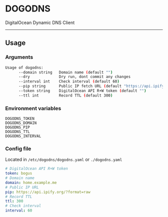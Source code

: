 # DOGODNS

DigitalOcean Dynamic DNS Client

---

## Usage

### Arguments

```bash
Usage of dogodns:
      --domain string   Domain name (default "")
      --dry             Dry run, dont commit any changes
      --interval int    Check interval (default 60)
      --pip string      Public IP fetch URL (default "https://api.ipify.org/?format=raw")
      --token string    DigitalOcean API R+W token (default "")
      --ttl int         Record TTL (default 300)
```

### Environment variables

```
DOGODNS_TOKEN
DOGODNS_DOMAIN
DOGODNS_PIP
DOGODNS_TTL
DOGODNS_INTERVAL
```

### Config file

Located in `/etc/dogodns/dogodns.yaml` or `./dogodns.yaml`

```yaml
# DigitalOcean API R+W token
token: bogus
# Domain name
domain: home.example.me
# Public IP URL
pip: https://api.ipify.org/?format=raw
# Record TTL
ttl: 300
# Check interval
interval: 60
```